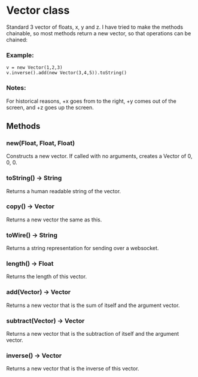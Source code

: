 # Vector class

Standard 3 vector of floats, x, y and z. I have tried to make the methods chainable, so most methods return a new vector, so that operations can be chained:

### Example:

    v = new Vector(1,2,3)
    v.inverse().add(new Vector(3,4,5)).toString()

### Notes:

For historical reasons, +x goes from to the right, +y comes out of the screen, and +z goes up the screen.

## Methods

### new(Float, Float, Float)

Constructs a new vector. If called with no arguments, creates a Vector of 0, 0, 0.

### toString() -> String

Returns a human readable string of the vector.

### copy() -> Vector

Returns a new vector the same as this.

### toWire() -> String

Returns a string representation for sending over a websocket.

### length() -> Float

Returns the length of this vector.

### add(Vector) -> Vector

Returns a new vector that is the sum of itself and the argument vector.

### subtract(Vector) -> Vector

Returns a new vector that is the subtraction of itself and the argument vector.

### inverse() -> Vector

Returns a new vector that is the inverse of this vector.

